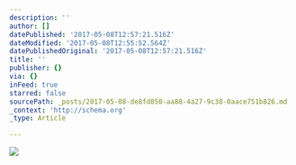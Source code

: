 ```yaml
---
description: ''
author: []
datePublished: '2017-05-08T12:57:21.516Z'
dateModified: '2017-05-08T12:55:52.564Z'
datePublishedOriginal: '2017-05-08T12:57:21.516Z'
title: ''
publisher: {}
via: {}
inFeed: true
starred: false
sourcePath: _posts/2017-05-08-de8fd850-aa88-4a27-9c38-0aace751b826.md
_context: 'http://schema.org'
_type: Article

---
```

![](https://the-grid-user-content.s3-us-west-2.amazonaws.com/78bab239-8da6-4312-b893-3f629b1dc251.jpg)